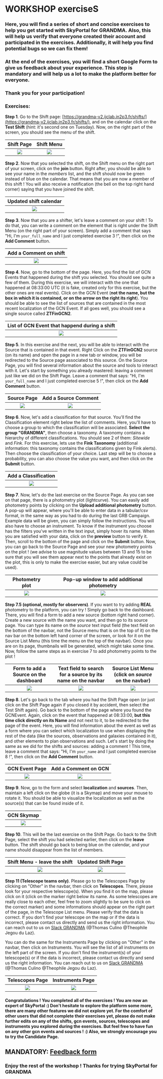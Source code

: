 # WORKSHOP exerciseS

### **Here, you will find a series of short and concise exercises to help you get started with SkyPortal for GRANDMA. Also, this will help us verify that everyone created their account and participated in the exercises. Additionally, it will help you find potential bugs so we can fix them!**
### At the end of the exercises, you will find a short Google Form to give us feedback about your experience. This step is mandatory and will help us a lot to make the platform better for everyone.
### **Thank you for your participation!**

### Exercises:

**Step 1**. Go to the Shift page: [https://grandma-v2.ijclab.in2p3.fr/shifts/](https://grandma-v2.ijclab.in2p3.fr/shifts/), and on the calendar click on the **Test Shift** (hint: it's second one on Tuesday). Now, on the right part of the screen, you should see the menu of the shift.

Shift Page            | Shift Menu |
:-------------------------:|:-------------------------:|
![](./img/1.png)  | ![](./img/2.png) |

**Step 2**. Now that you selected the shift, on the Shift menu on the right part of your screen, click on the **join** button. Right after, you should be able to see your name in the *members* list, and the shift should now be green instead of blue on the calendar. That means that you are now a member of this shift ! You will also receive a notification (the bell on the top right hand corner) saying that you have joined the shift.

|  Updated shift calendar |
:-------------------------:|
![](./img/3.png)  |

**Step 3**. Now that you are a shifter, let's leave a comment on your shift ! To do that, you can write a comment on the element that is right under the Shift Menu (on the right part of your screen). Simply add a comment that says "Hi, I'm `your_full_name` and I just completed exercise 3 !", then click on the **Add Comment** button.

Add a Comment on shift             |
:-------------------------:|
![](./img/4.png)  |



**Step 4**. Now, go to the bottom of the page. Here, you find the list of GCN Events that happened during the shift you selected. You should see quite a few of them. During this exercise, we will interact with the one that happened at 08:33:00 UTC (it is fake, created only for this exercise, but the other ones are real events). Click on the GCN Event (**not the name, but the box in which it is contained, or on the arrow on the right its right**). You should be able to see the list of sources that are contained in the most recent localization of the GCN Event. If all goes well, you should see a single source called **ZTFinGCN2**.

List of GCN Event that happend during a shift            |
:-------------------------:|
![](./img/5.png)  |

**Step 5**. In this exercise and the next, you will be able to interact with the Source that is contained in that event. Right Click on the **ZTFinGCN2** source (on its name) and open the page in a new tab or window, you will be redirected to the Source page associated to this source. On the Source Page, you will find several information about the source and tools to interact with it. Let's start by something you already mastered: leaving a comment just like we did on the Shift Page. Leave a comment that says: "Hi, I'm `your_full_name` and I just completed exercise 5 !", then click on the **Add Comment** button.

Source Page              |  Add a Source Comment
:-------------------------:|:-------------------------:
![](./img/6.png)  |  ![](./img/7.png)

**Step 6**. Now, let's add a classification for that source. You'll find the Classification element right below the list of comments. Here, you'll have to choose a group to which the classification will be associated. **Select the group "GRANDMA"**, then choose a taxonomy. A taxonomy contains a hierarchy of different classifications. You should see 2 of them: *Sitewide* and *Fink*. For this exercise, lets use the **Fink Taxonomy** (additional information: this taxonomy contains the classifications given by Fink alerts). Then choose the classification of your choice. Last step will be to choose a probability, you can also choose the value you want, and then click on the **Submit** button.

Add a Classification             |
:-------------------------:|
![](./img/8.png)  |

**Step 7**. Now, let's do the last exercise on the Source Page. As you can see on that page, there is a photometry plot (lightcurve). You can easily add photometry points by clicking on the **Upload additional photometry** button. A pop-up will appear, where you'll be able to enter data in a tabular/csv format, in the same way as you had to do during the last GRB Campaign. Example data will be given, you can simply follow the instructions. You will also have to choose an instrument. To know if the instrument you choose has the filters you've written in the text input, simply hover its name. When you are satisfied with your data, click on the **preview** button to verify it. Then, scroll to the bottom of the page and click on the **Submit** button. Now, you can go back to the Source Page and see your new photometry points on the plot ! (we advise to use magnitude values between 13 and 15 to be sure that you will see them appear next to the points that already exist on the plot, this is only to make the exercise easier, but any value could be used).

Photometry plot              |  Pop-up window to add additional photometry
:-------------------------:|:-------------------------:
![](./img/9.png)  |  ![](./img/10.png)

**Step 7.5 (optional, mostly for observers)**. If you want to try adding **REAL** photometry to the platform, you can try ! Simply go back to the dashboard. There, you will find a form to add a new source (bottom right hand corner). Create a new source with the name you want, and then go to its source page. You can type its name on the *source* text input field (the text field on the bottom of the navbar, not the Source menu that is on the top of it) on the nav bar on the bottom left hand corner of the screen, or look for it on the Source List Menu (this time the menu on the top of the navbar). Once you are on its page, thumbnails will be generated, which might take some time. Now, follow the same steps as in exercise 7 to add photometry points to the plot !

Form to add a Source on the dashboard              |  Text field to search for a source by its name on the navbar | Source List Menu (click on *source* on the navbar)
:-------------------------:|:-------------------------:|:-------------------------:
![](./img/11.png)  |  ![](./img/12.png)|  ![](./img/13.png)

**Step 8**. Let's go back to the tab where you had the Shift Page open (or just click on the Shift Page again if you closed it by accident, then select the Test Shift again). Go back to the bottom of the page where you found the GCNEvent. Again, click on the event that happened at 08:33:00, **but this time click directly on its Name** and not next to it, to be redirected to the page of the event. Here, you will find information about the event as well as a form where you can select which localization to use when displaying the rest of the data (like the sources, observations and galaxies contained in it), and other elements to plan observations and such.
Let's start by doing the same as we did for the shifts and sources: adding a comment ! This time, leave a comment that says: "Hi, I'm `your_name` and I just completed exercise 8 !", then click on the **Add Comment** button.

GCN Event Page              |  Add a Comment on GCN
:-------------------------:|:-------------------------:
![](./img/14.png)  |  ![](./img/15.png)

**Step 9**. Now, go to the form and select **localization** and **sources**. Then, maintain a left click on the globe (it is a Skymap) and move your mouse to rotate it. You should be able to visualize the localization as well as the source(s) that can be found inside of it.

GCN Skymap             |
:-------------------------:|
![](./img/16.png)  |

**Step 10**. This will be the last exercise on the Shift Page. Go back to the Shift Page, select the shift you had selected earlier, then click on the **leave** button. The shift should go back to being blue on the calendar, and your name should disappear from the list of members.

Shift Menu - leave the shift             |  Updated Shift Page
:-------------------------:|:-------------------------:
![](./img/17.png)  |  ![](./img/18.png)

**Step 11 (Telescope teams only)**. Please go to the Telescopes Page by clicking on "Other" in the navbar, then click on **Telescopes**. There, please look for your respective telescope(s). When you find it on the map, please click on it (click on the marker right below its name. As some telescopes are really close to each other, feel free to zoom slightly to be sure to click on the correct marker) and some informations should appear on the right part of the page, in the Telescope List menu. Please verify that the data is correct. If you don't find your telescope on the map or if the data is incorrect, please contact us directly and send us the right information. You can reach out to us on [Slack GRANDMA](https://app.slack.com/client/TFRQJA3CJ) (@Thomas Culino @Theophile Jegou du Laz).

You can do the same for the Instruments Page by clicking on "Other" in the navbar, then click on Instruments. You will see the list of all instruments on the left part of the screen. If you don't find the instrument(s) of your telescope(s) or if the data is incorrect, please contact us directly and send us the right information. You can reach out to us on [Slack GRANDMA](https://app.slack.com/client/TFRQJA3CJ) (@Thomas Culino @Theophile Jegou du Laz).

Telescopes Page            | Instruments Page |
:-------------------------:|:-------------------------:|
![](./img/19.png)  | ![](./img/20.png) |

#### Congratulations ! You completed all of the exercises ! You are now an expert of SkyPortal :) Don't hesitate to explore the platform some more, there are many other features we did not explore yet. For the comfort of other users that did not complete their exercises yet, please do not make further edits on any of the shifts, gcn events, sources, telescopes and instruments you explored during the exercises. But feel free to have fun on any other gcn events and sources ! :) Also, we strongly encourage you to try the Candidate Page.

## MANDATORY: [Feedback form](https://forms.gle/tdK645qVKQG6SNe88)

### Enjoy the rest of the workshop ! Thanks for trying SkyPortal for GRANDMA
